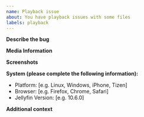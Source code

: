 ```yaml
---
name: Playback issue
about: You have playback issues with some files
labels: playback
---
```


**Describe the bug**
<!-- A clear and concise description of what the bug is. -->

**Media Information**
<!-- Please paste any ffprobe or MediaInfo logs. -->

**Screenshots**
<!-- Add screenshots from the Playback Data and Media Info. -->

**System (please complete the following information):**
 - Platform: [e.g. Linux, Windows, iPhone, Tizen]
 - Browser: [e.g. Firefox, Chrome, Safari]
 - Jellyfin Version: [e.g. 10.6.0]

**Additional context**
<!-- Add any other context about the problem here. -->
